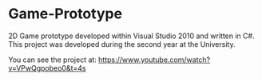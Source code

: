 # Game-Prototype
2D Game prototype developed within Visual Studio 2010 and written in C#. This project was developed during the second year at the University.

You can see the project at: https://www.youtube.com/watch?v=VPwQgpobeo0&t=4s
